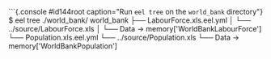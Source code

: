 
```{.console #id144root caption="Run `eel tree` on the `world_bank` directory"}
$ eel tree ./world_bank/
world_bank
├── LabourForce.xls.eel.yml
│   └── ../source/LabourForce.xls
│       └── Data → memory['WorldBankLabourForce']
└── Population.xls.eel.yml
    └── ../source/Population.xls
        └── Data → memory['WorldBankPopulation']
```
